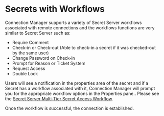 [title]: # (Secrets with Workflows)
[tags]: # (secret, workflow)
[priority]: # (600)
# Secrets with Workflows

Connection Manager supports a variety of Secret Server workflows associated with remote connections and the workflows functions are very similar to Secret Server such as:

* Require Comment
* Check-in or Check-out (Able to check-in a secret if it was checked-out by the same user)
* Change Password on Check-in
* Prompt for Reason or Ticket System
* Request Access
* Double Lock

Users will see a notification in the properties area of the secret and if a Secret has a workflow associated with it, Connection Manager will prompt you for the appropriate workflow options in the Properties pane.. Please see the [Secret Server Multi-Tier Secret Access Workflow](https://thycotic.force.com/support/s/article/SS-HOW-EXT-Workflows).

Once the workflow is successful, the connection is established.
